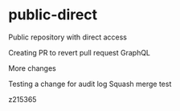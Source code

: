 # public-direct
Public repository with direct access

Creating PR to revert pull request GraphQL


More changes 

Testing a change for audit log
Squash merge test

z215365
